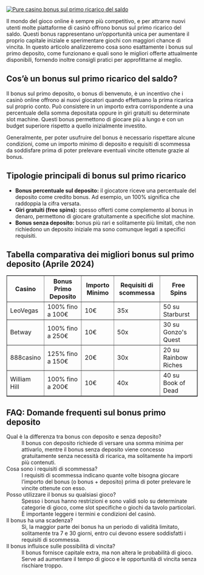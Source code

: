 [![Pure casino bonus sul primo ricarico del saldo](https://123-caf.pages.dev/gitsignup.png)](https://vrmoo.ru/Bt82HjjY)

<p>Il mondo del gioco online è sempre più competitivo, e per attrarre nuovi utenti molte piattaforme di casinò offrono bonus sul primo ricarico del saldo. Questi bonus rappresentano un’opportunità unica per aumentare il proprio capitale iniziale e sperimentare giochi con maggiori chance di vincita. In questo articolo analizzeremo cosa sono esattamente i bonus sul primo deposito, come funzionano e quali sono le migliori offerte attualmente disponibili, fornendo inoltre consigli pratici per approfittarne al meglio.</p>  <h2>Cos’è un bonus sul primo ricarico del saldo?</h2> <p>Il bonus sul primo deposito, o bonus di benvenuto, è un incentivo che i casinò online offrono ai nuovi giocatori quando effettuano la prima ricarica sul proprio conto. Può consistere in un importo extra corrispondente a una percentuale della somma depositata oppure in giri gratuiti su determinate slot machine. Questi bonus permettono di giocare più a lungo e con un budget superiore rispetto a quello inizialmente investito.</p> <p>Generalmente, per poter usufruire del bonus è necessario rispettare alcune condizioni, come un importo minimo di deposito e requisiti di scommessa da soddisfare prima di poter prelevare eventuali vincite ottenute grazie al bonus.</p>  <h2>Tipologie principali di bonus sul primo ricarico</h2> <ul>   <li><strong>Bonus percentuale sul deposito:</strong> il giocatore riceve una percentuale del deposito come credito bonus. Ad esempio, un 100% significa che raddoppia la cifra versata.</li>   <li><strong>Giri gratuiti (free spins):</strong> spesso offerti come complemento al bonus in denaro, permettono di giocare gratuitamente a specifiche slot machine.</li>   <li><strong>Bonus senza deposito:</strong> bonus più rari e solitamente più limitati, che non richiedono un deposito iniziale ma sono comunque legati a specifici requisiti.</li> </ul>  <h2>Tabella comparativa dei migliori bonus sul primo deposito (Aprile 2024)</h2> <table border="1" cellpadding="6" cellspacing="0">   <thead>     <tr>       <th>Casino</th>       <th>Bonus Primo Deposito</th>       <th>Importo Minimo</th>       <th>Requisiti di scommessa</th>       <th>Free Spins</th>     </tr>   </thead>   <tbody>     <tr>       <td>LeoVegas</td>       <td>100% fino a 100€</td>       <td>10€</td>       <td>35x</td>       <td>50 su Starburst</td>     </tr>     <tr>       <td>Betway</td>       <td>100% fino a 250€</td>       <td>10€</td>       <td>50x</td>       <td>30 su Gonzo's Quest</td>     </tr>     <tr>       <td>888casino</td>       <td>125% fino a 150€</td>       <td>20€</td>       <td>30x</td>       <td>20 su Rainbow Riches</td>     </tr>     <tr>       <td>William Hill</td>       <td>100% fino a 200€</td>       <td>10€</td>       <td>40x</td>       <td>40 su Book of Dead</td>     </tr>   </tbody> </table>  <h2>FAQ: Domande frequenti sul bonus primo deposito</h2> <dl>   <dt>Qual è la differenza tra bonus con deposito e senza deposito?</dt>   <dd>Il bonus con deposito richiede di versare una somma minima per attivarlo, mentre il bonus senza deposito viene concesso gratuitamente senza necessità di ricarica, ma solitamente ha importi più contenuti.</dd>    <dt>Cosa sono i requisiti di scommessa?</dt>   <dd>I requisiti di scommessa indicano quante volte bisogna giocare l’importo del bonus (o bonus + deposito) prima di poter prelevare le vincite ottenute con esso.</dd>    <dt>Posso utilizzare il bonus su qualsiasi gioco?</dt>   <dd>Spesso i bonus hanno restrizioni e sono validi solo su determinate categorie di gioco, come slot specifiche o giochi da tavolo particolari. È importante leggere i termini e condizioni del casinò.</dd>    <dt>Il bonus ha una scadenza?</dt>   <dd>Sì, la maggior parte dei bonus ha un periodo di validità limitato, solitamente tra 7 e 30 giorni, entro cui devono essere soddisfatti i requisiti di scommessa.</dd>    <dt>Il bonus influisce sulle possibilità di vincita?</dt>   <dd>Il bonus fornisce capitale extra, ma non altera le probabilità di gioco. Serve ad aumentare il tempo di gioco e le opportunità di vincita senza rischiare troppo.</dd> </dl>